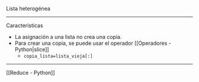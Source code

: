Lista heterogénea
***
Características
- La asignación a una lista no crea una copia.
- Para crear una copia, se puede usar el operador [[Operadores - Python|slice]]
	- `copia_lista=lista_vieja[:]`
***
[[Reduce - Python]]
